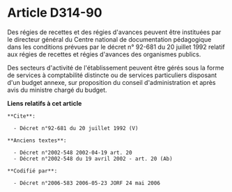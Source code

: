 # Article D314-90

Des régies de recettes et des régies d'avances peuvent être instituées par le directeur général du Centre national de
documentation pédagogique dans les conditions prévues par le décret n° 92-681 du 20 juillet 1992 relatif aux régies de
recettes et régies d'avances des organismes publics.

Des secteurs d'activité de l'établissement peuvent être gérés sous la forme de services à comptabilité distincte ou de
services particuliers disposant d'un budget annexe, sur proposition du conseil d'administration et après avis du ministre
chargé du budget.

**Liens relatifs à cet article**

	**Cite**:

	  - Décret n°92-681 du 20 juillet 1992 (V)

	**Anciens textes**:

	  - Décret n°2002-548 2002-04-19 art. 20
	  - Décret n°2002-548 du 19 avril 2002 - art. 20 (Ab)

	**Codifié par**:

	  - Décret n°2006-583 2006-05-23 JORF 24 mai 2006

